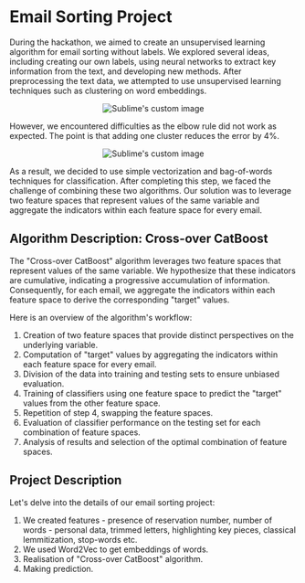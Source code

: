 # Email Sorting Project

During the hackathon, we aimed to create an unsupervised learning algorithm for email sorting without labels. We explored several ideas, including creating our own labels, using neural networks to extract key information from the text, and developing new methods. After preprocessing the text data, we attempted to use unsupervised learning techniques such as clustering on word embeddings. 
  
<p align="center">
  <img src="https://github.com/IzyGolstein/Aeroclub_Hackathon/assets/112851618/e901f551-7dc5-4b7c-a319-e8f651a24ed8" alt="Sublime's custom image"/>
</p>

However, we encountered difficulties as the elbow rule did not work as expected. The point is that adding one cluster reduces the error by 4%.

<p align="center">
  <img src="https://github.com/IzyGolstein/Aeroclub_Hackathon/assets/112851618/602d334b-0c57-4dba-92c0-a8f03fb76f76" alt="Sublime's custom image"/>
</p>

As a result, we decided to use simple vectorization and bag-of-words techniques for classification. After completing this step, we faced the challenge of combining these two algorithms. Our solution was to leverage two feature spaces that represent values of the same variable and aggregate the indicators within each feature space for every email.

## Algorithm Description: Cross-over CatBoost

The "Cross-over CatBoost" algorithm leverages two feature spaces that represent values of the same variable. We hypothesize that these indicators are cumulative, indicating a progressive accumulation of information. Consequently, for each email, we aggregate the indicators within each feature space to derive the corresponding "target" values.

Here is an overview of the algorithm's workflow:

1. Creation of two feature spaces that provide distinct perspectives on the underlying variable.
2. Computation of "target" values by aggregating the indicators within each feature space for every email.
3. Division of the data into training and testing sets to ensure unbiased evaluation.
4. Training of classifiers using one feature space to predict the "target" values from the other feature space.
5. Repetition of step 4, swapping the feature spaces.
6. Evaluation of classifier performance on the testing set for each combination of feature spaces.
7. Analysis of results and selection of the optimal combination of feature spaces.

## Project Description

Let's delve into the details of our email sorting project:

1. We created features - presence of reservation number, number of words - personal data, trimmed letters, highlighting key pieces, classical lemmitization, stop-words etc.
2. We used Word2Vec to get embeddings of words.
3. Realisation of "Cross-over CatBoost" algorithm.
4. Making prediction.
